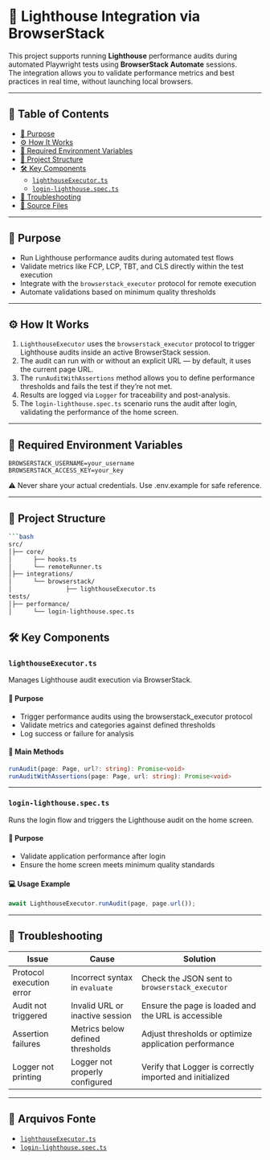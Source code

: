# 🚦 Lighthouse Integration via BrowserStack

This project supports running **Lighthouse** performance audits during automated Playwright tests using **BrowserStack Automate** sessions.  
The integration allows you to validate performance metrics and best practices in real time, without launching local browsers.

---

## 📘 Table of Contents

- [🎯 Purpose](#-purpose)
- [⚙️ How It Works](#-how-it-works)
- [🔐 Required Environment Variables](#-required-environment-variables)
- [📂 Project Structure](#-project-structure)
- [🛠️ Key Components](#-key-components)
  - [`lighthouseExecutor.ts`](#lighthouseexecutorts)
  - [`login-lighthouse.spec.ts`](#login-lighthousespects)
- [🧯 Troubleshooting](#-troubleshooting)
- [📄 Source Files](#-source-files)

---

## 🎯 Purpose

- Run Lighthouse performance audits during automated test flows  
- Validate metrics like FCP, LCP, TBT, and CLS directly within the test execution  
- Integrate with the `browserstack_executor` protocol for remote execution  
- Automate validations based on minimum quality thresholds  

---

## ⚙️ How It Works

1. `LighthouseExecutor` uses the `browserstack_executor` protocol to trigger Lighthouse audits inside an active BrowserStack session.  
2. The audit can run with or without an explicit URL — by default, it uses the current page URL.  
3. The `runAuditWithAssertions` method allows you to define performance thresholds and fails the test if they’re not met.  
4. Results are logged via `Logger` for traceability and post-analysis.  
5. The `login-lighthouse.spec.ts` scenario runs the audit after login, validating the performance of the home screen.

---

## 🔐 Required Environment Variables

```env
BROWSERSTACK_USERNAME=your_username
BROWSERSTACK_ACCESS_KEY=your_key
```
⚠️ Never share your actual credentials. Use .env.example for safe reference.

---

## 📂 Project Structure

```bash
```bash
src/
│├── core/
│      ├── hooks.ts
│      └── remoteRunner.ts
│├── integrations/
│      └── browserstack/
│               ├── lighthouseExecutor.ts
tests/
│├── performance/
│      └── login-lighthouse.spec.ts
```

## 🛠️ Key Components

### `lighthouseExecutor.ts`

Manages Lighthouse audit execution via BrowserStack.

#### 🎯 Purpose
- Trigger performance audits using the browserstack_executor protocol
- Validate metrics and categories against defined thresholds
- Log success or failure for analysis

#### 🔑 Main Methods
```ts
runAudit(page: Page, url?: string): Promise<void>
runAuditWithAssertions(page: Page, url: string): Promise<void>
```

---

### `login-lighthouse.spec.ts`

Runs the login flow and triggers the Lighthouse audit on the home screen.

#### 🎯 Purpose
- Validate application performance after login
- Ensure the home screen meets minimum quality standards

#### 💻 Usage Example
```ts
await LighthouseExecutor.runAudit(page, page.url());
```

---

## 🧯 Troubleshooting

| Issue                     | Cause                                  | Solution                                                              |
|---------------------------|----------------------------------------|-----------------------------------------------------------------------|
| Protocol execution error  | Incorrect syntax in `evaluate`         | Check the JSON sent to `browserstack_executor`                        |
| Audit not triggered       | Invalid URL or inactive session        | Ensure the page is loaded and the URL is accessible                   |
| Assertion failures        | Metrics below defined thresholds       | Adjust thresholds or optimize application performance                 |
| Logger not printing       | Logger not properly configured         | Verify that Logger is correctly imported and initialized              |

---

## 📄 Arquivos Fonte
- [`lighthouseExecutor.ts`](../../src/integrations/browserstack/lighthouseExecutor.ts)
- [`login-lighthouse.spec.ts`](../../tests/performance/login-lighthouse.spec.ts)
